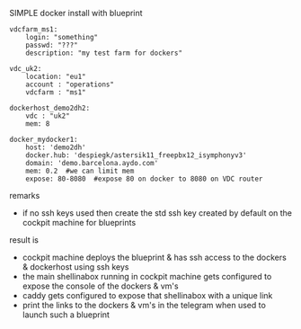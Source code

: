 
SIMPLE docker install with blueprint

```
vdcfarm_ms1:
    login: "something"
    passwd: "???"
    description: "my test farm for dockers"

vdc_uk2:
    location: "eu1"
    account : "operations"
    vdcfarm : "ms1"

dockerhost_demo2dh2:
    vdc : "uk2"
    mem: 8

docker_mydocker1:
    host: 'demo2dh'
    docker.hub: 'despiegk/astersik11_freepbx12_isymphonyv3'
    domain: 'demo.barcelona.aydo.com'
    mem: 0.2  #we can limit mem
    expose: 80-8080  #expose 80 on docker to 8080 on VDC router

```

remarks
- if no ssh keys used then create the std ssh key created by default on the cockpit machine for blueprints

result is
- cockpit machine deploys the blueprint & has ssh access to the dockers & dockerhost using ssh keys
- the main shellinabox running in cockpit machine gets configured to expose the console of the dockers & vm's
- caddy gets configured to expose that shellinabox with a unique link 
- print the links to the dockers & vm's in the telegram when used to launch such a blueprint
